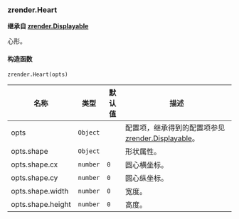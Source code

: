 ---
---

### zrender.Heart

**继承自 [zrender.Displayable](#zrenderdisplayable)**

心形。

#### 构造函数

`zrender.Heart(opts)`

|名称|类型|默认值|描述|
|---|---|---|---|
|opts|`Object`||配置项，继承得到的配置项参见 [zrender.Displayable](#zrenderdisplayable)。|
|opts.shape|`Object`||形状属性。|
|opts.shape.cx|`number`|`0`|圆心横坐标。|
|opts.shape.cy|`number`|`0`|圆心纵坐标。|
|opts.shape.width|`number`|`0`|宽度。|
|opts.shape.height|`number`|`0`|高度。|
